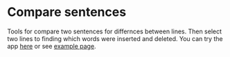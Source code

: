# Compare sentences
Tools for compare two sentences for differnces between lines. Then select two lines to finding which words were inserted and deleted. You can try the app [here](https://iampz.github.io/compare-sentences/) or see [example page](https://iampz.github.io/compare-sentences/example.html).

